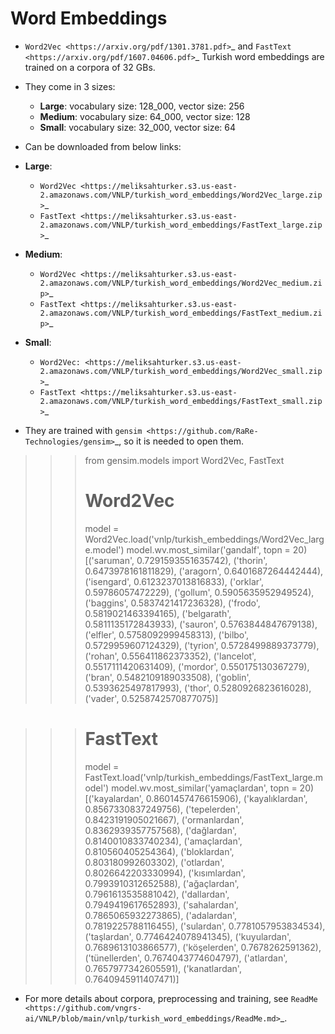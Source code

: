 Word Embeddings
===================================

- `Word2Vec <https://arxiv.org/pdf/1301.3781.pdf>`_ and `FastText <https://arxiv.org/pdf/1607.04606.pdf>`_ Turkish word embeddings are trained on a corpora of 32 GBs.

- They come in 3 sizes:
	- **Large**: vocabulary size: 128_000, vector size: 256
	- **Medium**: vocabulary size: 64_000, vector size: 128
	- **Small**: vocabulary size: 32_000, vector size: 64

- Can be downloaded from below links:

- **Large**:
    - `Word2Vec <https://meliksahturker.s3.us-east-2.amazonaws.com/VNLP/turkish_word_embeddings/Word2Vec_large.zip>`_
    - `FastText <https://meliksahturker.s3.us-east-2.amazonaws.com/VNLP/turkish_word_embeddings/FastText_large.zip>`_

- **Medium**:
    - `Word2Vec <https://meliksahturker.s3.us-east-2.amazonaws.com/VNLP/turkish_word_embeddings/Word2Vec_medium.zip>`_
    - `FastText <https://meliksahturker.s3.us-east-2.amazonaws.com/VNLP/turkish_word_embeddings/FastText_medium.zip>`_
	
- **Small**:
    - `Word2Vec: <https://meliksahturker.s3.us-east-2.amazonaws.com/VNLP/turkish_word_embeddings/Word2Vec_small.zip>`_
    - `FastText <https://meliksahturker.s3.us-east-2.amazonaws.com/VNLP/turkish_word_embeddings/FastText_small.zip>`_


- They are trained with `gensim <https://github.com/RaRe-Technologies/gensim>`_, so it is needed to open them.

>>> from gensim.models import Word2Vec, FastText
>>> 
>>> # Word2Vec
>>> model = Word2Vec.load('vnlp/turkish_embeddings/Word2Vec_large.model')
>>> model.wv.most_similar('gandalf', topn = 20)
[('saruman', 0.7291593551635742),
 ('thorin', 0.6473978161811829),
 ('aragorn', 0.6401687264442444),
 ('isengard', 0.6123237013816833),
 ('orklar', 0.59786057472229),
 ('gollum', 0.5905635952949524),
 ('baggins', 0.5837421417236328),
 ('frodo', 0.5819021463394165),
 ('belgarath', 0.5811135172843933),
 ('sauron', 0.5763844847679138),
 ('elfler', 0.5758092999458313),
 ('bilbo', 0.5729959607124329),
 ('tyrion', 0.5728499889373779),
 ('rohan', 0.556411862373352),
 ('lancelot', 0.5517111420631409),
 ('mordor', 0.550175130367279),
 ('bran', 0.5482109189033508),
 ('goblin', 0.5393625497817993),
 ('thor', 0.5280926823616028),
 ('vader', 0.5258742570877075)]
 
>>> # FastText
>>> model = FastText.load('vnlp/turkish_embeddings/FastText_large.model')
>>> model.wv.most_similar('yamaçlardan', topn = 20)
[('kayalardan', 0.8601457476615906),
 ('kayalıklardan', 0.8567330837249756),
 ('tepelerden', 0.8423191905021667),
 ('ormanlardan', 0.8362939357757568),
 ('dağlardan', 0.8140010833740234),
 ('amaçlardan', 0.810560405254364),
 ('bloklardan', 0.803180992603302),
 ('otlardan', 0.8026642203330994),
 ('kısımlardan', 0.7993910312652588),
 ('ağaçlardan', 0.7961613535881042),
 ('dallardan', 0.7949419617652893),
 ('sahalardan', 0.7865065932273865),
 ('adalardan', 0.7819225788116455),
 ('sulardan', 0.7781057953834534),
 ('taşlardan', 0.7746424078941345),
 ('kuyulardan', 0.7689613103866577),
 ('köşelerden', 0.7678262591362),
 ('tünellerden', 0.7674043774604797),
 ('atlardan', 0.7657977342605591),
 ('kanatlardan', 0.7640945911407471)]

 - For more details about corpora, preprocessing and training, see `ReadMe <https://github.com/vngrs-ai/VNLP/blob/main/vnlp/turkish_word_embeddings/ReadMe.md>`_. 